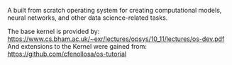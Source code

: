 A built from scratch operating system for creating computational models, 
neural networks, and other data science-related tasks. 

The base kernel is provided by: https://www.cs.bham.ac.uk/~exr/lectures/opsys/10_11/lectures/os-dev.pdf
And extensions to the Kernel were gained from: https://github.com/cfenollosa/os-tutorial
